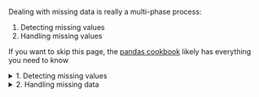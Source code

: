 Dealing with missing data is really a multi-phase process:
1. Detecting missing values
2. Handling missing values

If you want to skip this page, the [pandas cookbook](https://pandas.pydata.org/pandas-docs/stable/user_guide/cookbook.html#cookbook-missing-data) likely has everything you need to know

<details> <summary>1. Detecting missing values </summary> 

# 1. Detecting missing values
This has two paths: the easy path using `df.isna.sum()`, or the hard path which requires digging into how pandas, Python, and numpy all treat missing data a bit differently. 

## You can stop here if you just want the easy path
`df.isna().sum()` will show you how many missing values per column. 

`df.isna().any()` shows you Trey/False if a column has at least one missing value

Check the [pandas documentation](https://pandas.pydata.org/pandas-docs/stable/user_guide/missing_data.html) for more. 

First, let’s define what missing data is:
- A column value is missing a value
- An expected row in a time series is missing

### Question 1: How many of each datatype are you working with?
How many integer columns? How many datetime columns? Are all of your columns using the correct data types? Fix that first...

```python   
# List counts of data types
df.dtypes.value_counts()
```
>>> float64: 3
>>> bool: 1
>>> datetime64[ns]: 1
>>> object: 1

### Question 2: How was the data in the column created?
If it is from a source system or data warehouse, fine. But if you created this value earlier during EDA or Feature Extraction etc, you need to realize that your calculation or aggregation may have been the *cause of the missing data* or *may include assumptions you didn’t realize*.
- pandas `sum()` skips `NaN` (i.e. treats it as 0)
- pandas default: if you use arithmetic and one value is `NaN`, the result is `NaN`
- The sum of an all empty series or column is this 0
- `groupby()` drops all rows in which the grouped column values are `NaN`

### Question 3: What does a column with missing data look like?
Python and pandas has several ways to tell you “This cell is missing a value”. Unfortunately you have to get down into the details to uncover. 

100% True Positive missing values include:
- Integer columns might show `NaN` or `<NA>`
- datetime columns show `NaT`

100% “You have to know your data” True Positive missing values include:
- Who knows what’s in string columns. Your users might have enter `?` to denote missing values, or maybe they manually entered `N/A`
- You have to play detective here

### Question 4: How do we identify missing values? 
#### The easy button: 
Use pandas `isna()` and `notna`: 
- `pd.isna(df[‘col’])` returns True for all missing values
- `df[‘col’].notna()` returns True for all real values and False for missing
- These work for all data types 

#### More backstory/details if you want
This can be made to be harder than you would think... Partly this is because of a difference in how pandas, Python, and numpy all treat “missing data” a bit differently 

**How *not* to identify missing integer data**
- Python and numpy treat `nan` as an unknown value such that one `nan` does not equal another `nan`
- `np.nan == np.nan` results in False
- `None == None` results in True
- `NaN` is actually a *float* 
- Trying to detect missing values using `np.nan` actually casts entire column to a float before comparing 
- Hence this fails to find any rows: `df[‘col’] == np.nan` (all rows returned with `False` indicating no match)
- Pandas 1.0 changed from using `np.nan`  internally to using `pandas.NA` to represent missing data
- Python and pandas both treat `NaT` the same as `NaN` such that assigning a value of `np.nan` to a datetime column results in it being `NaT`

</details> 
 
<details> <summary>2. Handling missing data</summary> 

Many, many choices here for cleaning, filling missing data

* Note: don’t forget to include `inPlace=True` if you want to keep the DataFrame in the same variable

* Note: use `axis=` to specifically target rows (0 or ‘index’ a.k.a rows) or columns (1 or ‘columns’). `axis=0` is the default 

* Note: default value for the `how` parameter is `any` 

Related docs:
- [First place I would go is the Kissing values cookbook](https://pandas.pydata.org/pandas-docs/stable/user_guide/cookbook.html#cookbook-missing-data) in the pandas documentation
- [pandas do a on missing values](https://pandas.pydata.org/pandas-docs/stable/user_guide/missing_data.html) has a lot of good info 
* [dropna()](https://pandas.pydata.org/pandas-docs/stable/reference/api/pandas.DataFrame.dropna.html)
* [fillna()](https://pandas.pydata.org/pandas-docs/stable/reference/api/pandas.DataFrame.fillna.html#pandas.DataFrame.fillna)

<details> <summary>MCAR, MAR, and MNAR - The 3 Types of Missing Data</summary>  

# What type of “missing data” are you dealing with?
Rubin (1976. “Inference and Missing Data.” Biometrika 63 (3): 581–90.) gave us three types of missing data that help us both classify the probability that a column has missing data as well as how we want to handle the missing data in that column. 
1. Missing Completely at Random (MCAR)
1. Missing at Random (MAR)
1. Missing Not at Random (MNAR)

### Most likely to occur
1. MAR
90. MNAR
99.999 MCAR

### Most impactful to your model’s prediction power
- Worst / highest impact - MNAR (a.k.a. non-ignorable)
- Best / least impact - MCAR, MAR (a.k.a. ignorable)

### Where you will spend your time
- 98% MAR
- 2% MNAR

### Complexity of “the fix” (i.e. handling the missing data):
- Easiest: MCAR
- Hardest: MNAR
- “This is what a data scientist spends his or her time doing 80% of the time”: MAR

### Rules of thumb
1. Drop columns where more than 60% of data is missing
1. If MCAR, delete the observation (a.k.a. listwise deletion)
2. Of MAR, ignore or pairwise delete (i.e. find the correlated feature and delete the intersect)
3. If MNAR, impute

## MCAR
If the reason the data is missing is unrelated to the data and unrelated to how the data was collected, you have an MCAR problem

**Examples of MCAR:**
- Observations of temperature - some data are missing because sensor ran out of batteries for a period
- Log analysis - some samples missing because of a software bug
- “date_of_birth” missing for some samples because it was not a required field in version 1.0 of survey collection tool

**Effects of MCAR** are technically nothing. In theory, if you added the data back in, it would be in same/similar distribution as the rest of the data. In other words, it’s like you randomly removed x% of your data and then tested your model against the remaining. You would expect no change in results if x% was very small

**Likelihood of MCAR** is “extremely rare”. The scenarios above are incredibly uncommon. 

**Strategies for handling MCAR** include
- When the missing data in a column is both (a) a very small percentage of the data, and (b) the rest of the features fall within a normal distribution for each feature, you can use **listwise deletion** (a.k.a. delete the observation /row) without introducing bias 

## MAR
If the reason the data is missing is related to the data or related to how the data was collected, you have a MAR problem 

**Examples of MAR:**
- “weight” is blank for 75% of males vs only 10% of females (i.e. the probability of “weight” being present in an observation is dependent on “gender”)
- “has_taken_parental_leave” blank for 80% of male respondents because they tend to ignore the question more often than women do (i.e. the reason this value is missing is related to another column, “gender”)
- A seismic tracker generates more samples when placed on a hard surface vs. a soft surface (i.e. the reason there is missing data is directly related to the same row’s observed value for “surface_type”)
- When taking a sample of a population, the probability of a subject being included depends on another column (i.e. subjects > 65 who also are male were 80% more likely to be included than any other group)

**Effects of MAR** would most likely be identified during Feature importance or PCA, so this is usually marked as “ignorable”

**Likeliness of MAR** is “pretty much most of your missing data can be explained this way”. Most missing data models/systems start with the assumption that MAR is the reason for all missing data in your dataset 

**How to identify MAR vs MCAR problems** 
- A controversial way is to use **Little’s MCAR Test** (a.k.a. LittleMCAR in R, MCARtest):
   - For each column, calculate a sig value (aka significance value, p-value) using a null hypothesis test for whether missing values are missing completely at random. 
   - Rows with a sig-value > 0.05 are MCAR
   - Many think this test becomes useless as the number of features grows beyond 2 or 3; instead the suggested next step is **multiple imputation** and then a chi-squared test

## MNAR
a.k.a. NMAR (not missing at random)

a.k.a. “Please No” and “Your WF nightmare”

If it’s not MCAR or MAR, it’s MNAR: the data is missing and:
- It appears to be unrelated to how the data was collected 
- It appears that the missing data does not depend on other features

In other words, we don’t have enough information about the data collection methods to identify why it is missing. *MNAR is considered a temporary state* (or perhaps terminal state, more on that later): at some point, with enough time and analysis, the scientists will identify the reasons for the missing data, and will be able to reclassify the missing data as either MAR or MCAR and proceed accordingly. 
- It may sometimes/often be considered a “terminal state” meaning that the scientists remove the missing data/column completely when MNAR is found

In short, there are reasons that the data is missing but, at this time right now, you don’t know what those reasons are!

**Examples of MNAR:**
- Scientists notice random missing data in a temperature probe dataset. It initially appears to be MNAR. After many hours of research, they actually identify a correlation: when the age of the probe is greater than 3.5 years, the probability of having missing data increase by 10% each six months thereafter. However the dataset originally did not contain the id/age of the probe which made it impossible to detect the MCAR relationship in the original data

**Effects of MNAR** would absolutely make your model perform worse. If there are known predictors that determine probability of a sample being in the observation yet those predictors are not in the dataset? Your model would just be flipping a coin each time it encountered a missing MNAR value *at beat*.  At worst, your model would identify an unrelated feature or features as being predictive of this feature, and it’s resulting prediction might be worse than a coin flip. 

**Strategies for handling MNAR** include:
- spending more time understanding why the values are lost
- identifying whether there are additional features that should be in your dataset but aren’t
- Many what-if scenarios of to see how sensitive the model is with or without this or that feature (aka “Can I just drop this feature completely?”)


</details>
—-

# Option: delete rows
### If row has any NaN or NaT values 
* Drop rows with any NaN or NaT values in any column `df.dropna()`
* Drop rows where all row values are NaN `df.dropna(how=‘all’)`
   * Use case is different from `df.dropna()` - use this when you want to delete “blank lines” while preserving “rows that have just a few NaN values”

### If certain columns have NaN
* Drop rows if they have specific column(s) that have any NaN: `df.dropna(subset=[‘zipcode’, ‘income’])` to drop rows that had missing values in `zipcode` or `income`
   * I’m not sure if this is an `and` or `or` operation though and docs don’t help


### If the row has a certain % of rows that are NaN
* Drop any rows with less than 2 actual values (not NaN values): `df.dropna(thresh=2)`
* Drop rows with that have a % of NaN rows greater than a threshold `df.dropna(df.shape[0] > .9)` to drop any column with less than 90% non-NaN values

# Option: delete columns
### Drop any columns with NaN
* Drop any column that has at least one NaN `df.dropna(axis=‘columns’)`

### Drop any columns above a threshold 
* Drop any columns with less than 2 actual values (not NaN values): `df.dropna(thresh=2, axis=1)`

# Option: replace missing values
So many choices here!
* Replace with a static value
   * Replace with 0 `df.fillna(0)`
   * Replace with a string `df.fillna(‘__MISSING__’)`
   * The latter allows you to group all NaN into one bucket
* Replace with the previous row’s value `df.fillna(method=‘bfill’)` using ‘forward fill’ (similar to lag in SQL). `backfill` is also accepted
* Replace with the next row’s value `df.fillna(method=‘ffill’)` using ‘forward fill’ (similar to lead in SQL). `pad` is also acceptable 
* Replace with specific values for specific columns 
   * `values = {‘A’: 0, ‘B’: 1}
   * `df.fillna(value=values)`
* Replace only the first NaN `dr.dropna(limit=1)`
   * If axis is rows, only fills the first NaN in the row leaving any remaining unchanged 
   * If the axis is columns, only fills the first NaN value in the column leaving any remaining unchanged 
* Replace with the mean / average 
   * `med = df[‘life_sq’].median()`
   * `df[‘life_sq’].fillna(med)`
* Replace with the mode
* Replace with the regression to predict the correct value
* Replace with a **Stochastic regression** 
* Replace with a **Hot-deck imputation** which replaces NaN with a randomly selected value for the same column from another row that has similar values 
   * See below for `impute` examples

## Interpolation is also an option
interpolate fills missing values by interpolation which is especially useful for sequential or time series data. The default method is linear but it can be changed using method parameter. Some available options are polynomial, quadratic, cubic. 

```python   

# Drop all rows where Area is unassigned
df = df.dropna(subset=['Owner'])

######################################
# When there are (a) relatively few features and (b) a relatively small dataset
# 
# Use a heatmap 
######################################

cols = df.columns[:30] # first 30 columns
colours = ['#000099', '#ffff00'] # specify the colours - yellow is missing. blue is not missing.
sns.heatmap(df[cols].isnull(), cmap=sns.color_palette(colours))

######################################
# When there are (a) relatively few features and (b) a relatively small dataset
# 
# Get the % of missing.
######################################
for col in df.columns:
    pct_missing = np.mean(df[col].isnull())
    print('{} - {}%'.format(col, round(pct_missing*100)))
# update to f string

######################################
# Identify Missing Data Technique 3: Histogram  
#     Use when there might be a lot of features
#     Use when large dataset   
######################################

# first create missing indicator for features with missing data
for col in df.columns:
    missing = df[col].isnull()
    num_missing = np.sum(missing)

######################################
# Missing Data Cleanup Techniques
#    Technique #1: Listwise Deletion
#    What it is: Dropping entire rows
#    When to use: When you are 100% sure you do not need this data/observation/row
######################################
# Decision: "Drop any rows that are missing 35 or more features (ie column values in that row)
# drop rows with a lot of missing values.
ind_missing = df[df['num_missing'] > 35].index
df_less_missing_rows = df.drop(ind_missing, axis=0)


######################################
# Missing Data Cleanup Techniques
#    Technique #3: Imputation (replacement)
#    What it is: Replace missing row and/or feature values
#       - Numeric features: replace missing with median or average values for the feature 
#       - Categorical features: replace missing with the mode (most frequently occurring value)
#    When to use: 
######################################

### Single feature:
# replace missing values with the median.
med = df['life_sq'].median()
print(med)
df['life_sq'] = df['life_sq'].fillna(med)

### All NUMERIC features at once:

# impute the missing values and create the missing value indicator variables for each numeric column.
df_numeric = df.select_dtypes(include=[np.number])
numeric_cols = df_numeric.columns.values

for col in numeric_cols:
    missing = df[col].isnull()
    num_missing = np.sum(missing)
    
    if num_missing > 0:  # only do the imputation for the columns that have missing values.
        print('imputing missing values for: {}'.format(col))
        df['{}_ismissing'.format(col)] = missing
        med = df[col].median()
        df[col] = df[col].fillna(med)

### All CATEGORICAL features are once:

# impute the missing values and create the missing value indicator variables for each non-numeric column.
df_non_numeric = df.select_dtypes(exclude=[np.number])
non_numeric_cols = df_non_numeric.columns.values

for col in non_numeric_cols:
    missing = df[col].isnull()
    num_missing = np.sum(missing)
    
    if num_missing > 0:  # only do the imputation for the columns that have missing values.
        print('imputing missing values for: {}'.format(col))
        df['{}_ismissing'.format(col)] = missing
        
        top = df[col].describe()['top'] # impute with the most frequent value.
        df[col] = df[col].fillna(top)
```

 </details> 
